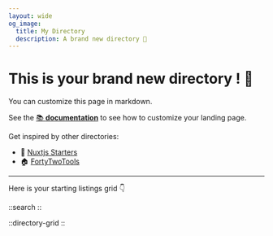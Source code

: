 ```yaml
---
layout: wide
og_image:
  title: My Directory
  description: A brand new directory 🎉
---
```


# This is your brand new directory ! 👋

You can customize this page in markdown.

See the [📚 **documentation**](https://minteddirectory.com/docs) to see how to customize your landing page.

Get inspired by other directories:
+ 📗 [Nuxtjs Starters](https://nuxtstarters.com)
+ 🏠 [FortyTwoTools](https://fortytwotools.com)

---

Here is your starting listings grid 👇

::search
::

::directory-grid
::